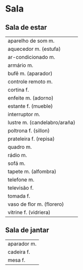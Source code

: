 # Sala

## Sala de estar

|                              |
| --                           |
| aparelho de som m.           |
| aquecedor m. (estufa)        |
| ar-condicionado m.           |
| armário m.                   |
| bufê m. (aparador)           |
| controle remoto m.           |
| cortina f.                   |
| enfeite m. (adorno)          |
| estante f. (mueble)          |
| interruptor m.               |
| lustre m. (candelabro/araña) |
| poltrona f. (sillon)         |
| prateleira f. (repisa)       |
| quadro m.                    |
| rádio m.                     |
| sofá m.                      |
| tapete m. (alfombra)         |
| telefone m.                  |
| televisão f.                 |
| tomada f.                    |
| vaso de flor m. (florero)    |
| vitrine f. (vidriera)        |

## Sala de jantar

|                              |
| --                           |
| aparador m.                  |
| cadeira f.                   |
| mesa f.                      |
